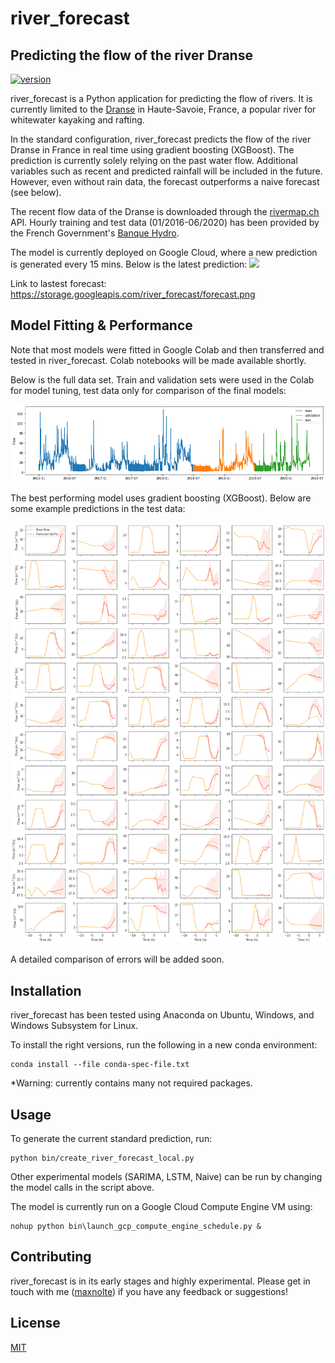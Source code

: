 # river_forecast
## Predicting the flow of the river Dranse
[![version](https://img.shields.io/badge/version-0.0.1-yellow.svg)](https://semver.org)

river_forecast is a Python application for predicting the flow of rivers. It is currently limited to the [Dranse](https://en.wikipedia.org/wiki/Dranse_(Haute-Savoie)) in Haute-Savoie, France, a popular river for whitewater kayaking and rafting.

In the standard configuration, river_forecast predicts the flow of the river Dranse in France in real time using gradient boosting (XGBoost). The prediction is currently solely relying on the past water flow. Additional variables such as recent and predicted rainfall will be included in the future. However, even without rain data, the forecast outperforms a naive forecast (see below).

The recent flow data of the Dranse is downloaded through the [rivermap.ch](https://www.rivermap.ch/map.html#sprache=en&styled=1&zoom=12&lat=46.33953&lng=6.55717&inf=302) API. Hourly training and test data (01/2016-06/2020) has been provided by the French Government's [Banque Hydro](http://www.hydro.eaufrance.fr/stations/V0334010).

The model is currently deployed on Google Cloud, where a new prediction is generated every 15 mins. Below is the latest prediction:
![](https://storage.googleapis.com/river_forecast/forecast.png)

Link to lastest forecast: https://storage.googleapis.com/river_forecast/forecast.png


## Model Fitting & Performance

Note that most models were fitted in Google Colab and then transferred and tested in river_forecast. Colab notebooks will be made available shortly.

Below is the full data set. Train and validation sets were used in the Colab for model tuning, test data only for comparison of the final models:

![Train-test split](https://raw.githubusercontent.com/maxnolte/river_forecast/master/images/test-validation-train.png)

The best performing model uses gradient boosting (XGBoost). Below are some example predictions in the test data:

![Prediction examples](https://raw.githubusercontent.com/maxnolte/river_forecast/master/images/dranse-forecast.png)

A detailed comparison of errors will be added soon.

## Installation

river_forecast has been tested using Anaconda on Ubuntu, Windows, and Windows Subsystem for Linux.

To install the right versions, run the following in a new conda environment:

    conda install --file conda-spec-file.txt

*Warning: currently contains many not required packages.

## Usage

To generate the current standard prediction, run:

    python bin/create_river_forecast_local.py
    
Other experimental models (SARIMA, LSTM, Naive) can be run by changing the model calls in the script above.

The model is currently run on a Google Cloud Compute Engine VM using:

    nohup python bin\launch_gcp_compute_engine_schedule.py &

## Contributing

river_forecast is in its early stages and highly experimental. Please get in touch with me ([maxnolte](https://github.com/maxnolte)) if you have any feedback or suggestions!

## License

[MIT](https://choosealicense.com/licenses/mit/)
